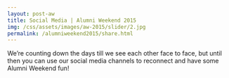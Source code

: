 ```yaml
---
layout: post-aw
title: Social Media | Alumni Weekend 2015
img: /css/assets/images/aw-2015/slider/2.jpg
permalink: /alumniweekend2015/share.html
---
```

We’re counting down the days till we see each other face to face, but until then you can use our social media channels to reconnect and have some Alumni Weekend fun!

<div class="tagboard-embed" tgb-slug="ucsc50/205580"></div>
<script src="https://tagboard.com/public/js/embed.js"></script>
